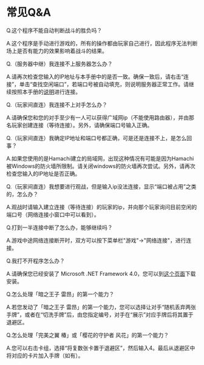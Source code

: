 # 常见Q&A

Q.这个程序不能自动判断战斗的胜负吗？

A.这个程序是手动进行游戏的，所有的操作都由玩家自己进行，因此程序无法判断场上是否有能力的效果影响着战斗的结果。

Q.（服务器中继）我连接不上服务器怎么办？

A.请再次检查您输入的IP地址与本手册中的是否一致。确保一致后，请右击“连接”，单击“查找空闲端口”，若端口号被自动填充，则说明服务器正常工作。请继续按照本手册的[说明](https://github.com/sdercolin/fecipher-vit-manual/tree/c48cbddbdb3034a2c18a1205b6a389dfd3af2fb4/shi-yong-shuo-ming/install.md)进行连接。

Q.（玩家间直连）我连接不上对手怎么办？

A.请确保您和您的对手至少有一人可以获得广域网ip（不能使用路由器），并由那名玩家创建连接（等待连接）。另外，请确保端口号输入正确。

Q.（玩家间直连）我确定IP地址和端口号都正确，可是还是连接不上，是怎么回事？

A.如果您使用的是Hamachi建立的局域网，出现这种情况有可能是因为Hamachi被Windows的防火墙所限制。请关闭windows的防火墙再次尝试。另外，请再次检查您输入的IP地址是否正确。

Q.（玩家间直连）我想要进行观战，但是输入ip没法连接，显示“端口被占用”之类的，怎么办？

A.观战时请输入建立连接（等待连接）的玩家的ip，并向那个玩家询问目前空闲的端口号（网络连接小窗口中可以看到）。

Q.打到一半连接中断了怎么办，能够继续吗？

A.游戏中途网络连接断开时，双方可以按下菜单栏"游戏"→"网络连接"，进行连接。

Q.我打不开程序怎么办？

A.请确保您已经安装了 Microsoft .NET Framework 4.0，您可以到[这个页面](http://www.microsoft.com/zh-cn/download/details.aspx?id=17718)下载安装。

Q.怎么处理「暗之王子 雷昂」的第一个能力？

A.若您发动了「暗之王子 雷昂」的第一个能力，您可以选择让对手“随机丢弃两张手牌”，或者在“切洗手牌”后，由您指定编号，对手在“展示”对应手牌后将其置于退避区。

Q.怎么处理「完美之翼 椿」或「樱花的守护者 风花」的第一个能力？

A.您可以右击卡组，选择“将复数张卡置于退避区”，然后输入4。最后从退避区中将对应的卡片加入手牌（如有）。

